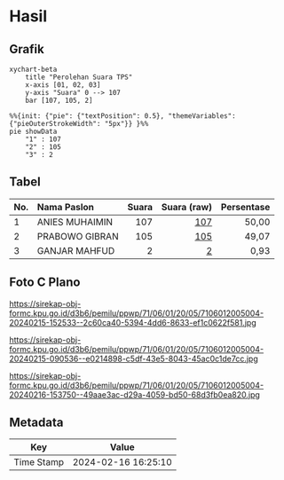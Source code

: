# Hasil

## Grafik

```mermaid
xychart-beta
    title "Perolehan Suara TPS"
    x-axis [01, 02, 03]
    y-axis "Suara" 0 --> 107
    bar [107, 105, 2]
```

```mermaid
%%{init: {"pie": {"textPosition": 0.5}, "themeVariables": {"pieOuterStrokeWidth": "5px"}} }%%
pie showData
    "1" : 107
    "2" : 105
    "3" : 2
```

## Tabel

| No. | Nama Paslon    | Suara | Suara (raw) | Persentase |
|:--- |:-------------- | -----:| -----------:| ----------:|
| 1   | ANIES MUHAIMIN | 107   | [107][p-1]  | 50,00      |
| 2   | PRABOWO GIBRAN | 105   | [105][p-2]  | 49,07      |
| 3   | GANJAR MAHFUD  | 2     | [2][p-3]    | 0,93       |


[p-1]: https://github.com/gigit-pemilu/pemilu-2024-71-sulawesi-utara/blob/main/pilpres/hitung-suara/sub/71-sulawesi-utara/sub/06-minahasa-utara/sub/01-kema/sub/2005-kema-iii/sub/004-tps/sub/paslon-1.txt
[p-2]: https://github.com/gigit-pemilu/pemilu-2024-71-sulawesi-utara/blob/main/pilpres/hitung-suara/sub/71-sulawesi-utara/sub/06-minahasa-utara/sub/01-kema/sub/2005-kema-iii/sub/004-tps/sub/paslon-2.txt
[p-3]: https://github.com/gigit-pemilu/pemilu-2024-71-sulawesi-utara/blob/main/pilpres/hitung-suara/sub/71-sulawesi-utara/sub/06-minahasa-utara/sub/01-kema/sub/2005-kema-iii/sub/004-tps/sub/paslon-3.txt

## Foto C Plano

https://sirekap-obj-formc.kpu.go.id/d3b6/pemilu/ppwp/71/06/01/20/05/7106012005004-20240215-152533--2c60ca40-5394-4dd6-8633-ef1c0622f581.jpg

https://sirekap-obj-formc.kpu.go.id/d3b6/pemilu/ppwp/71/06/01/20/05/7106012005004-20240215-090536--e0214898-c5df-43e5-8043-45ac0c1de7cc.jpg

https://sirekap-obj-formc.kpu.go.id/d3b6/pemilu/ppwp/71/06/01/20/05/7106012005004-20240216-153750--49aae3ac-d29a-4059-bd50-68d3fb0ea820.jpg


## Metadata

| Key        | Value               |
| ---------- | ------------------- |
| Time Stamp | 2024-02-16 16:25:10 |



